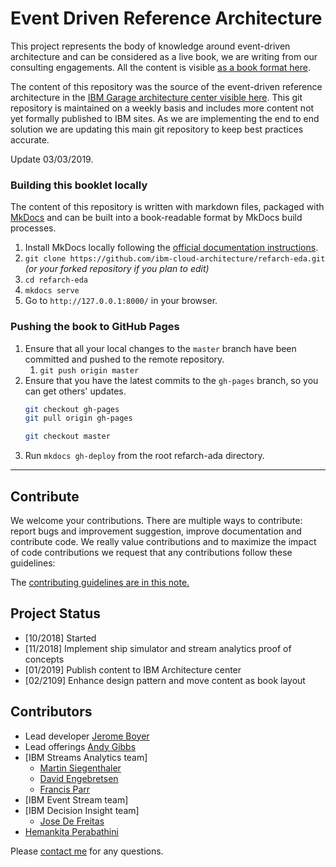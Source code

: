 # Event Driven Reference Architecture

This project represents the body of knowledge around event-driven architecture and can be considered as a live book, we are writing from our consulting engagements. 
All the content is visible [as a book format here](ttps://ibm-cloud-architecture.github.io/refarch-eda).  

The content of this repository was the source of the event-driven reference architecture in the [IBM Garage architecture center visible here](https://www.ibm.com/cloud/garage/architectures/eventDrivenArchitecture). This git repository is maintained on a weekly basis and includes more content not yet formally published to IBM sites. As we are implementing the end to end solution we are updating this main git repository to keep best practices accurate.

Update 03/03/2019.

### Building this booklet locally

The content of this repository is written with markdown files, packaged with [MkDocs](https://www.mkdocs.org/) and can be built into a book-readable format by MkDocs build processes.

1. Install MkDocs locally following the [official documentation instructions](https://www.mkdocs.org/#installation).
2. `git clone https://github.com/ibm-cloud-architecture/refarch-eda.git` _(or your forked repository if you plan to edit)_
3. `cd refarch-eda`
4. `mkdocs serve`
5. Go to `http://127.0.0.1:8000/` in your browser.

### Pushing the book to GitHub Pages

1. Ensure that all your local changes to the `master` branch have been committed and pushed to the remote repository.
   1. `git push origin master`
2. Ensure that you have the latest commits to the `gh-pages` branch, so you can get others' updates.
	```bash
	git checkout gh-pages
	git pull origin gh-pages
	
	git checkout master
	```
3. Run `mkdocs gh-deploy` from the root refarch-ada directory.

--- 

## Contribute

We welcome your contributions. There are multiple ways to contribute: report bugs and improvement suggestion, improve documentation and contribute code.
We really value contributions and to maximize the impact of code contributions we request that any contributions follow these guidelines:

The [contributing guidelines are in this note.](./CONTRIBUTING.md)

## Project Status

* [10/2018] Started
* [11/2018] Implement ship simulator and stream analytics proof of concepts
* [01/2019] Publish content to IBM Architecture center
* [02/2109] Enhance design pattern and move content as book layout

## Contributors

* Lead developer [Jerome Boyer](https://www.linkedin.com/in/jeromeboyer/)
* Lead offerings [Andy Gibbs](https://www.linkedin.com/in/andy-g-3b7a06113/)
* [IBM Streams Analytics team]
  * [Martin Siegenthaler](https://www.linkedin.com/in/martin-siegenthaler-7654184/)
  * [David Engebretsen](https://www.linkedin.com/in/david-engebretsen/)
  * [Francis Parr](https://www.linkedin.com/in/francis-parr-26041924)
* [IBM Event Stream team]
* [IBM Decision Insight team]
  * [Jose De Freitas](https://www.linkedin.com/in/jose-de-freitas-755a501b/)
* [Hemankita Perabathini](https://www.linkedin.com/in/hemankita-perabathini/)

Please [contact me](mailto:boyerje@us.ibm.com) for any questions.
